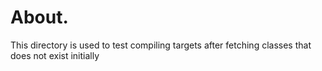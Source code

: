 # About.
This directory is used to test compiling targets after fetching classes that does not exist initially
